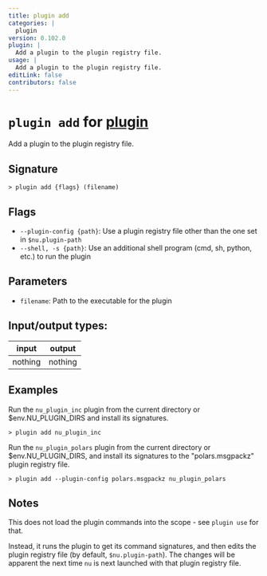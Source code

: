 ```yaml
---
title: plugin add
categories: |
  plugin
version: 0.102.0
plugin: |
  Add a plugin to the plugin registry file.
usage: |
  Add a plugin to the plugin registry file.
editLink: false
contributors: false
---
```

<!-- This file is automatically generated. Please edit the command in https://github.com/nushell/nushell instead. -->

# `plugin add` for [plugin](/commands/categories/plugin.md)

<div class='command-title'>Add a plugin to the plugin registry file.</div>

## Signature

```> plugin add {flags} (filename)```

## Flags

 -  `--plugin-config {path}`: Use a plugin registry file other than the one set in `$nu.plugin-path`
 -  `--shell, -s {path}`: Use an additional shell program (cmd, sh, python, etc.) to run the plugin

## Parameters

 -  `filename`: Path to the executable for the plugin


## Input/output types:

| input   | output  |
| ------- | ------- |
| nothing | nothing |

## Examples

Run the `nu_plugin_inc` plugin from the current directory or $env.NU_PLUGIN_DIRS and install its signatures.
```nu
> plugin add nu_plugin_inc

```

Run the `nu_plugin_polars` plugin from the current directory or $env.NU_PLUGIN_DIRS, and install its signatures to the "polars.msgpackz" plugin registry file.
```nu
> plugin add --plugin-config polars.msgpackz nu_plugin_polars

```

## Notes
This does not load the plugin commands into the scope - see `plugin use` for
that.

Instead, it runs the plugin to get its command signatures, and then edits the
plugin registry file (by default, `$nu.plugin-path`). The changes will be
apparent the next time `nu` is next launched with that plugin registry file.
